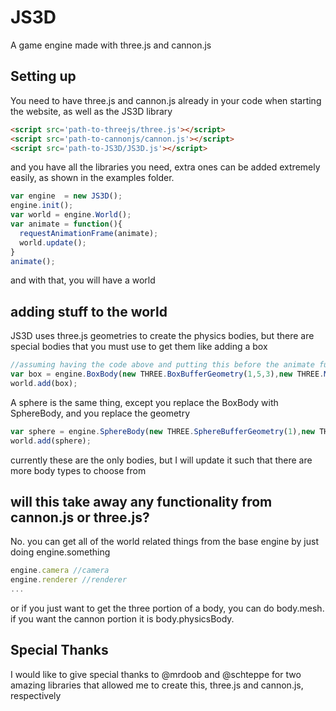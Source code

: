 # JS3D
A game engine made with three.js and cannon.js
## Setting up
You need to have three.js and cannon.js already in your code when starting the website, as well as the JS3D library
```html
<script src='path-to-threejs/three.js'></script>
<script src='path-to-cannonjs/cannon.js'></script>
<script src='path-to-JS3D/JS3D.js'></script>
```
and you have all the libraries you need, extra ones can be added extremely easily, as shown in the examples folder.
```javascript
var engine  = new JS3D();
engine.init();
var world = engine.World();
var animate = function(){
  requestAnimationFrame(animate);
  world.update();
}
animate();
```
and with that, you will have a world
## adding stuff to the world
JS3D uses three.js geometries to create the physics bodies, but there are special bodies that you must use to get them
like adding a box
```javascript
//assuming having the code above and putting this before the animate function
var box = engine.BoxBody(new THREE.BoxBufferGeometry(1,5,3),new THREE.MeshBasicMaterial(),1,engine.Vector3(0,5,0));
world.add(box);
```
A sphere is the same thing, except you replace the BoxBody with SphereBody, and you replace the geometry
```javascript
var sphere = engine.SphereBody(new THREE.SphereBufferGeometry(1),new THREE.MeshBasicMaterial(),1,engine.Vector3(0,5,0));
world.add(sphere);
```
currently these are the only bodies, but I will update it such that there are more body types to choose from
## will this take away any functionality from cannon.js or three.js?
No. you can get all of the world related things from the base engine by just doing engine.something
```javascript
engine.camera //camera
engine.renderer //renderer
...
```
or if you just want to get the three portion of a body, you can do body.mesh. if you want the cannon portion it is body.physicsBody.
## Special Thanks
I would like to give special thanks to @mrdoob and @schteppe for two amazing libraries that allowed me to create this, three.js and cannon.js, respectively
